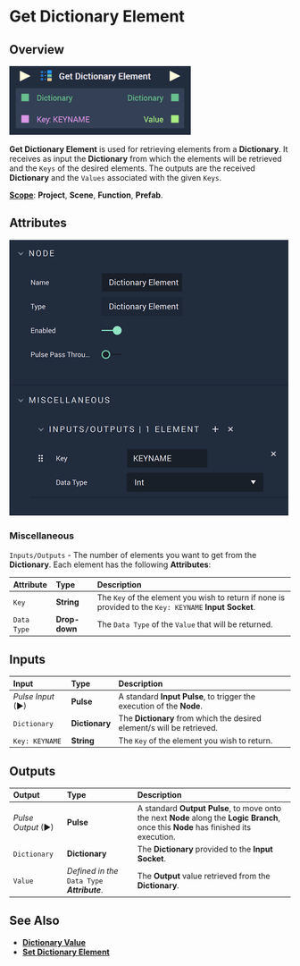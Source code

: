 # Get Dictionary Element

## Overview

![The Get Dictionary Element Node.](../../.gitbook/assets/getdictionaryelementnodeupdate.png)

**Get Dictionary Element** is used for retrieving elements from a **Dictionary**. It receives as input the **Dictionary** from which the elements will be retrieved and the `Keys` of the desired elements. The outputs are the received **Dictionary** and the `Values` associated with the given `Keys`.

[**Scope**](../overview.md#scopes): **Project**, **Scene**, **Function**, **Prefab**.

## Attributes

![The Get Dictionary Element Node Attributes.](../../.gitbook/assets/getdictionaryelementattributesupdate.png)

### Miscellaneous

`Inputs/Outputs` - The number of elements you want to get from the **Dictionary**. Each element has the following **Attributes**:

| Attribute | Type | Description |
| :--- | :--- | :--- |
| `Key` | **String** | The `Key` of the element you wish to return if none is provided to the `Key: KEYNAME` **Input** **Socket**. |
| `Data Type` | **Drop-down** | The `Data Type` of the `Value` that will be returned. |

## Inputs

| Input | Type | Description |
| :--- | :--- | :--- |
| _Pulse Input_ \(►\) | **Pulse** | A standard **Input Pulse**, to trigger the execution of the **Node**. |
| `Dictionary` | **Dictionary** | The **Dictionary** from which the desired element/s will be retrieved. |
| `Key: KEYNAME` | **String** | The `Key` of the element you wish to return. |

## Outputs

| Output | Type | Description |
| :--- | :--- | :--- |
| _Pulse Output_ \(►\) | **Pulse** | A standard **Output Pulse**, to move onto the next **Node** along the **Logic Branch**, once this **Node** has finished its execution. |
| `Dictionary` | **Dictionary** | The **Dictionary** provided to the **Input** **Socket**. |
| `Value` | _Defined in the_ `Data Type` _**Attribute**_. | The **Output** value retrieved from the **Dictionary**. |

## See Also

* [**Dictionary Value**](dictionary-value.md)
* [**Set Dictionary Element**](set-dictionary-element.md)

